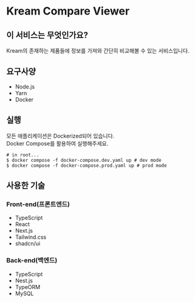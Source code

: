 # Kream Compare Viewer

## 이 서비스는 무엇인가요?
Kream의 존재하는 제품들에 정보를 가져와 간단히 비교해볼 수 있는 서비스입니다.

## 요구사양
- Node.js
- Yarn
- Docker

## 실행
모든 애플리케이션은 Dockerized되어 있습니다. <br />
Docker Compose를 활용하여 실행해주세요. 
```shell
# in root...
$ docker compose -f docker-compose.dev.yaml up # dev mode
$ docker compose -f docker-compose.prod.yaml up # prod mode
```

## 사용한 기술
### Front-end(프론트엔드)
- TypeScript
- React
- Next.js
- Tailwind.css
- shadcn/ui
### Back-end(백엔드)
- TypeScript
- Nest.js
- TypeORM
- MySQL